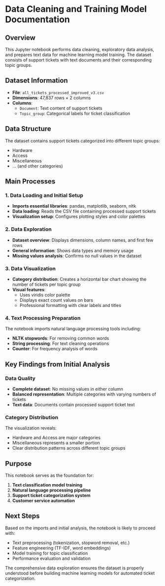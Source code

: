 # Data Cleaning and Training Model Documentation

## Overview
This Jupyter notebook performs data cleaning, exploratory data analysis, and prepares text data for machine learning model training. The dataset consists of support tickets with text documents and their corresponding topic groups.

## Dataset Information
- **File**: `all_tickets_processed_improved_v3.csv`
- **Dimensions**: 47,837 rows × 2 columns
- **Columns**:
  - `Document`: Text content of support tickets
  - `Topic_group`: Categorical labels for ticket classification

## Data Structure
The dataset contains support tickets categorized into different topic groups:
- Hardware
- Access
- Miscellaneous
- ... (and other categories)

## Main Processes

### 1. Data Loading and Initial Setup
- **Imports essential libraries**: pandas, matplotlib, seaborn, nltk
- **Data loading**: Reads the CSV file containing processed support tickets
- **Visualization setup**: Configures plotting styles and color palettes

### 2. Data Exploration
- **Dataset overview**: Displays dimensions, column names, and first few rows
- **General information**: Shows data types and memory usage
- **Missing values analysis**: Confirms no null values in the dataset

### 3. Data Visualization
- **Category distribution**: Creates a horizontal bar chart showing the number of tickets per topic group
- **Visual features**:
  - Uses viridis color palette
  - Displays exact count values on bars
  - Professional formatting with clear labels and titles

### 4. Text Processing Preparation
The notebook imports natural language processing tools including:
- **NLTK stopwords**: For removing common words
- **String processing**: For text cleaning operations
- **Counter**: For frequency analysis of words

## Key Findings from Initial Analysis

### Data Quality
- **Complete dataset**: No missing values in either column
- **Balanced representation**: Multiple categories with varying numbers of tickets
- **Text data**: Documents contain processed support ticket text

### Category Distribution
The visualization reveals:
- Hardware and Access are major categories
- Miscellaneous represents a smaller portion
- Clear distribution patterns across different topic groups

## Purpose
This notebook serves as the foundation for:
1. **Text classification model training**
2. **Natural language processing pipeline**
3. **Support ticket categorization system**
4. **Customer service automation**

## Next Steps
Based on the imports and initial analysis, the notebook is likely to proceed with:
- Text preprocessing (tokenization, stopword removal, etc.)
- Feature engineering (TF-IDF, word embeddings)
- Model training for topic classification
- Performance evaluation and validation

The comprehensive data exploration ensures the dataset is properly understood before building machine learning models for automated ticket categorization.
